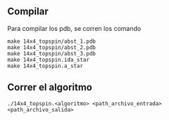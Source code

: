 ## Compilar

Para compilar los pdb, se corren los comando  
```
make 14x4_topspin/abst_1.pdb
make 14x4_topspin/abst_2.pdb
make 14x4_topspin/abst_3.pdb
make 14x4_topspin.ida_star
make 14x4_topspin.a_star
```

## Correr el algoritmo

```
./14x4_topspin.<algoritmo> <path_archivo_entrada> <path_archivo_salida>
```